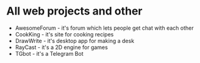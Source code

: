 # All web projects and other

- AwesomeForum - it's forum which lets people get chat with each other
- CookKing - it's site for cooking recipes
- DrawWrite - it's desktop app for making a desk
- RayCast - it's a 2D engine for games
- TGbot - it's a Telegram Bot